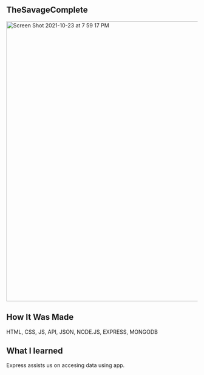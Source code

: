 ## TheSavageComplete
<img width="738" alt="Screen Shot 2021-10-23 at 7 59 17 PM" src="https://user-images.githubusercontent.com/78456343/138734136-4ab8ea64-4340-4269-9fff-65e7eb006f91.png">

## How It Was Made
HTML, CSS, JS, API, JSON, NODE.JS, EXPRESS, MONGODB

## What I learned
Express assists us on accesing data using app.

